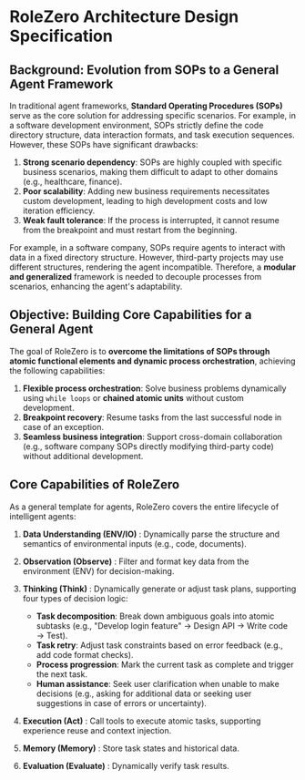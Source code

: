 # RoleZero Architecture Design Specification

## **Background: Evolution from SOPs to a General Agent Framework**

In traditional agent frameworks, **Standard Operating Procedures (SOPs)** serve as the core solution for addressing specific scenarios. For example, in a software development environment, SOPs strictly define the code directory structure, data interaction formats, and task execution sequences. However, these SOPs have significant drawbacks:

1.  **Strong scenario dependency**: SOPs are highly coupled with specific business scenarios, making them difficult to adapt to other domains (e.g., healthcare, finance).
1.  **Poor scalability**: Adding new business requirements necessitates custom development, leading to high development costs and low iteration efficiency.
1.  **Weak fault tolerance**: If the process is interrupted, it cannot resume from the breakpoint and must restart from the beginning.

For example, in a software company, SOPs require agents to interact with data in a fixed directory structure. However, third-party projects may use different structures, rendering the agent incompatible. Therefore, a **modular and generalized** framework is needed to decouple processes from scenarios, enhancing the agent's adaptability.

## **Objective: Building Core Capabilities for a General Agent**

The goal of RoleZero is to **overcome the limitations of SOPs through atomic functional elements and dynamic process orchestration**, achieving the following capabilities:

1.  **Flexible process orchestration**: Solve business problems dynamically using `while loops` or **chained atomic units** without custom development.
1.  **Breakpoint recovery**: Resume tasks from the last successful node in case of an exception.
1.  **Seamless business integration**: Support cross-domain collaboration (e.g., software company SOPs directly modifying third-party code) without additional development.

## **Core Capabilities of RoleZero**

As a general template for agents, RoleZero covers the entire lifecycle of intelligent agents:

1.  **Data Understanding (ENV/IO)** : Dynamically parse the structure and semantics of environmental inputs (e.g., code, documents).

2.  **Observation (Observe)** : Filter and format key data from the environment (ENV) for decision-making.

3.  **Thinking (Think)** : Dynamically generate or adjust task plans, supporting four types of decision logic:

    - **Task decomposition**: Break down ambiguous goals into atomic subtasks (e.g., "Develop login feature" → Design API → Write code → Test).
    - **Task retry**: Adjust task constraints based on error feedback (e.g., add code format checks).
    - **Process progression**: Mark the current task as complete and trigger the next task.
    - **Human assistance**: Seek user clarification when unable to make decisions (e.g., asking for additional data or seeking user suggestions in case of errors or uncertainty).

4.  **Execution (Act)** : Call tools to execute atomic tasks, supporting experience reuse and context injection.

5.  **Memory (Memory)** : Store task states and historical data.

6.  **Evaluation (Evaluate)** : Dynamically verify task results.
